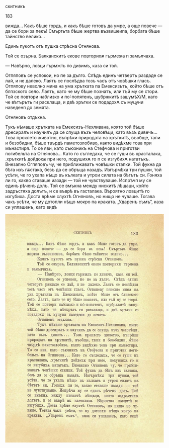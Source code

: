 ﻿скитникъ

183

вижда... Какъ бѣше гордъ, и какъ бѣше готовъ да умре, а още повече — да се бори за пекъ! Смъртьта бѣше жертва възвишеипа, борбата бѣше тайнство велико...

Единъ пукотъ отъ пушка стрѣсна Огнянова.

Той се озърна. Балканскитѣ екове повторихѫ гърмежа п замълчаха.

— Навѣрно, ловци гърмжть по дивимъ, каза си той.

Огпяповъ се успокои, но пе за дълго. Слѣдъ единъ четвертъ раздаде се лай, и не далеко. Лаятъ се послѣдва тозъ часъ отъ човѣшки гласъ. Огпяпову неволно мина на ума хрътката па Емексизътъ, който бѣше отъ блпзското село. Лаятъ, като че му бѣше познатъ, или тъй му се стори. Той се повтори наблизко и по́-попятенъ, шубржкитѣ зашумѣХ/М, като че вѣтърътъ ги расклаща, и двѣ хрътки се подадохѫ съ муцуни наведенп до земята.

Огняновъ отдъхна.

Тукъ нѣмаше хрътката на Емексизъ-Нехливана, която той бѣше дресиралъ и научилъ да се спуща възъ человѣци, като възъ дивечъ... Това проклето животно, въпрѣки природата на хръткитѣ, въобще, тапи и безобидни, бѣше твърдѣ паметозлобиво, както видѣхме това при мънастиря. То се яви, като съюзникъ на Стефчова и приготви погибельта на Огнянова... Като го съгледаха, че се гуши въ храсталака, .хръткитѣ дойдохѫ при него, подушихѫ го п се изгубихѫ нататъкъ. Внезапно Огпяповъ чу, че приближаватъ човѣшки стапки. Той фукна да бѣга изъ гѫстака, безъ да се обръща назадъ. Изгърмѣха три пушки, той усѣти, че го ухапа нѣщо въ кълката и утрои силата на бѣгътъ си. Гоняха ли го, какво ставаше иазади — той не чувствуваше. Испрѣчп му се единъ рѣченъ долъ. Той се вмъкна между нискитѣ лѣщаци, който задръстяха долътъ, и се въврѣ въ гасталака. Вѣроятно ловцитѣ го изгубиха. Доста врѣме слухтѣ Огняновъ, но нищо не чуваше. Тогава чакъ усѣти, че му дотопли нѣщо мокро па краката. „Ударенъ съмъ“, каза си уплашенъ, като видѣ

![original](../images/208.jpg)

